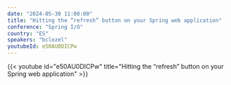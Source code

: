 ```yaml
---
date: "2024-05-30 11:00:00"
title: "Hitting the “refresh” button on your Spring web application"
conference: "Spring I/O"
country: "ES"
speakers: "bclozel"
youtubeId: e50AU0DICPw
---
```


{{< youtube id="e50AU0DICPw" title="Hitting the “refresh” button on your Spring web application" >}}
